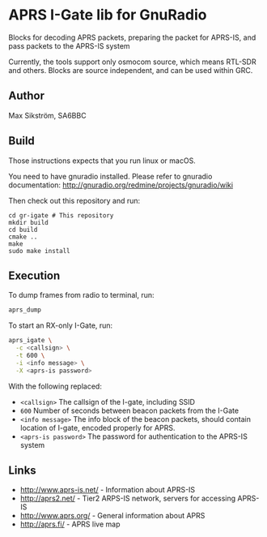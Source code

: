 # APRS I-Gate lib for GnuRadio

Blocks for decoding APRS packets, preparing the packet for APRS-IS, and pass
packets to the APRS-IS system

Currently, the tools support only osmocom source, which means RTL-SDR and
others. Blocks are source independent, and can be used within GRC.

## Author

Max Sikström, SA6BBC

## Build
Those instructions expects that you run linux or macOS.

You need to have gnuradio installed. Please refer to gnuradio documentation:
http://gnuradio.org/redmine/projects/gnuradio/wiki

Then check out this repository and run:
```
cd gr-igate # This repository
mkdir build
cd build
cmake ..
make
sudo make install
```

## Execution

To dump frames from radio to terminal, run:
```sh
aprs_dump
```

To start an RX-only I-Gate, run:
```sh
aprs_igate \
  -c <callsign> \
  -t 600 \
  -i <info message> \
  -X <aprs-is password>
```
With the following replaced:
- ```<callsign>``` The callsign of the I-gate, including SSID
- ```600``` Number of seconds between beacon packets from the I-Gate
- ```<info message>``` The info block of the beacon packets, should contain
  location of I-gate, encoded properly for APRS.
- ```<aprs-is password>``` The password for authentication to the APRS-IS system

## Links

- http://www.aprs-is.net/ - Information about APRS-IS
- http://aprs2.net/ - Tier2 ARPS-IS network, servers for accessing APRS-IS
- http://www.aprs.org/ - General information about APRS
- http://aprs.fi/ - APRS live map
